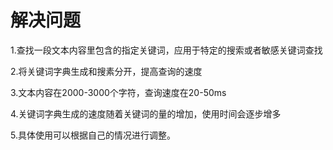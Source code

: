 # 解决问题
1.查找一段文本内容里包含的指定关键词，应用于特定的搜索或者敏感关键词查找

2.将关键词字典生成和搜素分开，提高查询的速度

3.文本内容在2000-3000个字符，查询速度在20-50ms

4.关键词字典生成的速度随着关键词的量的增加，使用时间会逐步增多

5.具体使用可以根据自己的情况进行调整。
